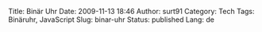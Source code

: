 Title: Binär Uhr
Date: 2009-11-13 18:46
Author: surt91
Category: Tech
Tags: Binäruhr, JavaScript
Slug: binar-uhr
Status: published
Lang: de

<center><object id="Frame" style="background-color:#ddd" data="/js/uhr/uhr.html" width="180" height="115"></object></center>
